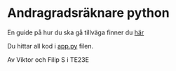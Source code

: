 # Andragradsräknare python
En guide på hur du ska gå tillväga finner du [här](https://skogis.net/go/math)

Du hittar all kod i [app.py](https://github.com/skogis-ab/andragradsekvationer-python/blob/main/app.py) filen.



Av Viktor och Filip S i TE23E
